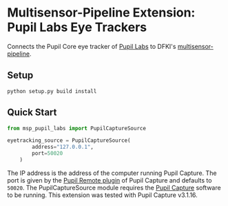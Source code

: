 # Multisensor-Pipeline Extension: Pupil Labs Eye Trackers

Connects the Pupil Core eye tracker of [Pupil Labs](https://pupil-labs.com/) to DFKI's [multisensor-pipeline](https://github.com/DFKI-Interactive-Machine-Learning/multisensor-pipeline).

## Setup

```shell
python setup.py build install
```

## Quick Start

```python
from msp_pupil_labs import PupilCaptureSource

eyetracking_source = PupilCaptureSource(
        address="127.0.0.1",
        port=50020
    )
```

The IP address is the address of the computer running Pupil Capture. The port is given by the [Pupil Remote plugin](https://docs.pupil-labs.com/core/software/pupil-capture/#network-plugins) of Pupil Capture and defaults to `50020`. The PupilCaptureSource module requires the [Pupil Capture](https://docs.pupil-labs.com/core/software/pupil-capture/) software to be running. This extension was tested with Pupil Capture v3.1.16.